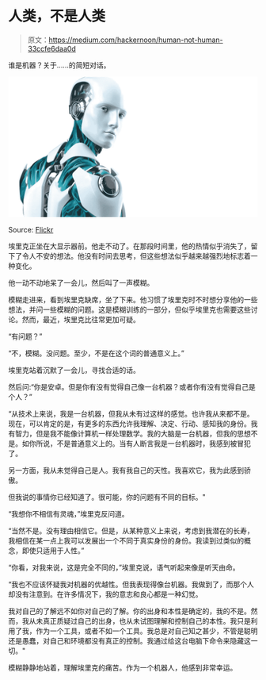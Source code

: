 # 人类，不是人类

> 原文：<https://medium.com/hackernoon/human-not-human-33ccfe6daa0d>

谁是机器？关于……的简短对话。

![](img/bfe823fda4fdb9230780e0b29a7c0381.png)

Source: [Flickr](https://www.flickr.com/photos/mstable/17520521915)

埃里克正坐在大显示器前。他走不动了。在那段时间里，他的热情似乎消失了，留下了令人不安的想法。他没有时间去思考，但这些想法似乎越来越强烈地标志着一种变化。

他一动不动地呆了一会儿，然后叫了一声模糊。

模糊走进来，看到埃里克缺席，坐了下来。他习惯了埃里克时不时想分享他的一些想法，并问一些模糊的问题。这是模糊训练的一部分，但似乎埃里克也需要这些讨论。然而，最近，埃里克比往常更加可疑。

“有问题？”

“不，模糊。没问题。至少，不是在这个词的普通意义上。”

埃里克站着沉默了一会儿，寻找合适的话。

然后问:“你是安卓。但是你有没有觉得自己像一台机器？或者你有没有觉得自己是个人？”

“从技术上来说，我是一台机器，但我从未有过这样的感觉。也许我从来都不是。现在，可以肯定的是，有更多的东西允许我理解、决定、行动、感知我的身份。我有智力，但是我不能像计算机一样处理数学。我的大脑是一台机器，但我的思想不是。如你所说，不是普通意义上的。当有人断言我是一台机器时，我感到被冒犯了。

另一方面，我从未觉得自己是人。我有我自己的天性。我喜欢它，我为此感到骄傲。

但我说的事情你已经知道了。很可能，你的问题有不同的目标。"

“我想你不相信有灵魂，”埃里克反问道。

“当然不是。没有理由相信它。但是，从某种意义上来说，考虑到我潜在的长寿，我相信在某一点上我可以发展出一个不同于真实身份的身份。我读到过类似的概念，即使只适用于人性。”

“你看，对我来说，这是完全不同的，”埃里克说，语气听起来像是听天由命。

“我也不应该怀疑我对机器的优越性。但我表现得像台机器。我做到了，而那个人却没有注意到。在许多情况下，我的意志和良心都是一种幻觉。

我对自己的了解远不如你对自己的了解。你的出身和本性是确定的，我的不是。然而，我从未真正质疑过自己的出身，也从未试图理解和控制自己的本性。我只是利用了我，作为一个工具，或者不如一个工具。我总是对自己知之甚少，不管是聪明还是愚蠢，对自己和环境都没有真正的控制。我通过给这台电脑下命令来隐藏这一切。"

模糊静静地站着，理解埃里克的痛苦。作为一个机器人，他感到非常幸运。